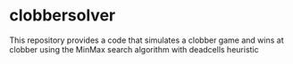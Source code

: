 # clobbersolver
This repository provides a code that simulates a clobber game and wins at clobber using the MinMax search algorithm with deadcells heuristic
